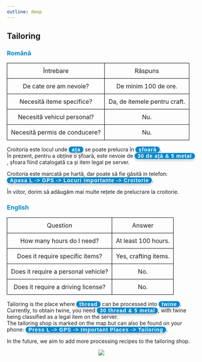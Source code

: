 ```yaml
---
outline: deep
---
```

<style scoped>
  .button-p {
      display: inline-block;
      padding: 0px 8px;
      background-color: #0088CC; 
      color: white;              
      border-radius: 8px;       
      font-family: 'Arial', sans-serif;
      font-weight: bold;        
      box-shadow: 0 4px 6px rgba(0, 0, 0, 0.2); 
      font-size: 14px;
      letter-spacing: 1px;
  }

  table {
      width: 100%;
      border-collapse: collapse;
  }

  td {
      border: 1px solid black;
      padding: 10px;
      text-align: center;
  }

  .image-row {
      display: flex;
      justify-content: center; 
  }

  .image-row img {
      margin: 0 5px; 
      width: 50px; 
      height: 50px;
  }
</style>

## Tailoring

### <span style="color: #0088CC">Română</span>

<table>
    <tr>
        <td>Întrebare</td>
        <td>Răspuns</td>
    </tr>
    <tr>
        <td>De cate ore am nevoie?</td>
        <td>De minim 100 de ore.</td>
    </tr>
    <tr>
        <td>Necesită iteme specifice?</td>
        <td>Da, de itemele pentru craft.</td>
    </tr>
    <tr>
        <td>Necesită vehicul personal?</td>
        <td>Nu.</td>
    </tr>
    <tr>
        <td>Necesită permis de conducere?</td>
        <td>Nu.</td>
    </tr>
</table>

Croitoria este locul unde <span class="button-p">ața</span> se poate prelucra în <span class="button-p">șfoară</span>.
<br>În prezent, pentru a obține o șfoară, este nevoie de <span class="button-p">30 de ață & 5 metal</span> , șfoara fiind catalogată ca și item legal pe server.

Croitoria este marcată pe hartă, dar poate să fie găsită in telefon: <span class="button-p">Apasa L -> GPS -> Locuri importante -> Croitorie</span>.

În viitor, dorim să adăugăm mai multe rețete de prelucrare la croitorie.

### <span style="color: #0088CC">English</span>
<table>
    <tr>
        <td>Question</td>
        <td>Answer</td>
    </tr>
    <tr>
        <td>How many hours do I need?</td>
        <td>At least 100 hours.</td>
    </tr>
    <tr>
        <td>Does it require specific items?</td>
        <td>Yes, crafting items.</td>
    </tr>
    <tr>
        <td>Does it require a personal vehicle?</td>
        <td>No.</td>
    </tr>
    <tr>
        <td>Does it require a driving license?</td>
        <td>No.</td>
    </tr>
</table>

Tailoring is the place where <span class="button-p">thread</span> can be processed into <span class="button-p">twine</span>.
<br>Currently, to obtain twine, you need <span class="button-p">30 thread & 5 metal</span>, with twine being classified as a legal item on the server.
<br>The tailoring shop is marked on the map but can also be found on your phone: <span class="button-p">Press L -> GPS -> Important Places -> Tailoring</span>.

In the future, we aim to add more processing recipes to the tailoring shop.

<p align="center"><img src="https://i.imgur.com/hMTTklE.png"/></p>